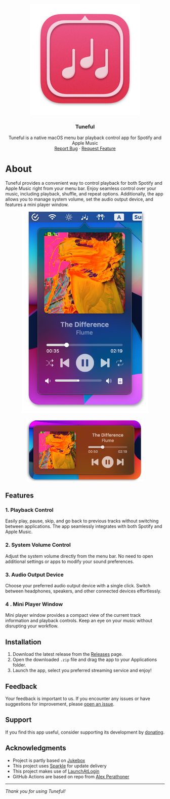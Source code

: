 <div align="center">
  <a href="https://github.com/martinfekete10/Tuneful">
    <img src="docs/images/icon.png" width="350">
  </a>

  <h3 align="center">Tuneful</h3>

  <p align="center">
    Tuneful is a native macOS menu bar playback control app for Spotify and Apple Music
    <br />
    <a href="https://github.com/martinfekete10/Tuneful/issues">Report Bug</a>
    ·
    <a href="https://github.com/martinfekete10/Tuneful/issues">Request Feature</a>
  </p>
</div>

# About

Tuneful provides a convenient way to control playback for both Spotify and Apple Music right from your menu bar. Enjoy seamless control over your music, including playback, shuffle, and repeat options. Additionally, the app allows you to manage system volume, set the audio output device, and features a mini player window.

<p align="center">
  <img width="400" src="docs/images/playback.png">
</p>

<p align="center">
  <img width="370" src="docs/images/mini-player.png">
</p>

## Features

### 1. Playback Control
Easily play, pause, skip, and go back to previous tracks without switching between applications. The app seamlessly integrates with both Spotify and Apple Music.

### 2. System Volume Control
Adjust the system volume directly from the menu bar. No need to open additional settings or apps to modify your sound preferences.

### 3. Audio Output Device
Choose your preferred audio output device with a single click. Switch between headphones, speakers, and other connected devices effortlessly.

### 4 . Mini Player Window
Mini player window provides a compact view of the current track information and playback controls. Keep an eye on your music without disrupting your workflow.

## Installation

1. Download the latest release from the [Releases](https://github.com/martinfekete10/Tuneful/releases) page.
2. Open the downloaded `.zip` file and drag the app to your Applications folder.
3. Launch the app, select you preferred streaming service and enjoy!

## Feedback

Your feedback is important to us. If you encounter any issues or have suggestions for improvement, please [open an issue](https://github.com/martinfekete10/Tuneful/issues).

## Support

If you find this app useful, consider supporting its development by [donating](https://ko-fi.com/martinfekete).

## Acknowledgments

- Project is partly based on [Jukebox](https://github.com/Jaysce/Jukebox/tree/main)
- This project uses [Sparkle](https://sparkle-project.org) for update delivery
- This project makes use of [LaunchAtLogin](https://github.com/sindresorhus/LaunchAtLogin)
- GitHub Actions are based on repo from [Alex Perathoner](https://github.com/AlexPerathoner/SparkleReleaseTest)

---

*Thank you for using Tuneful!*
